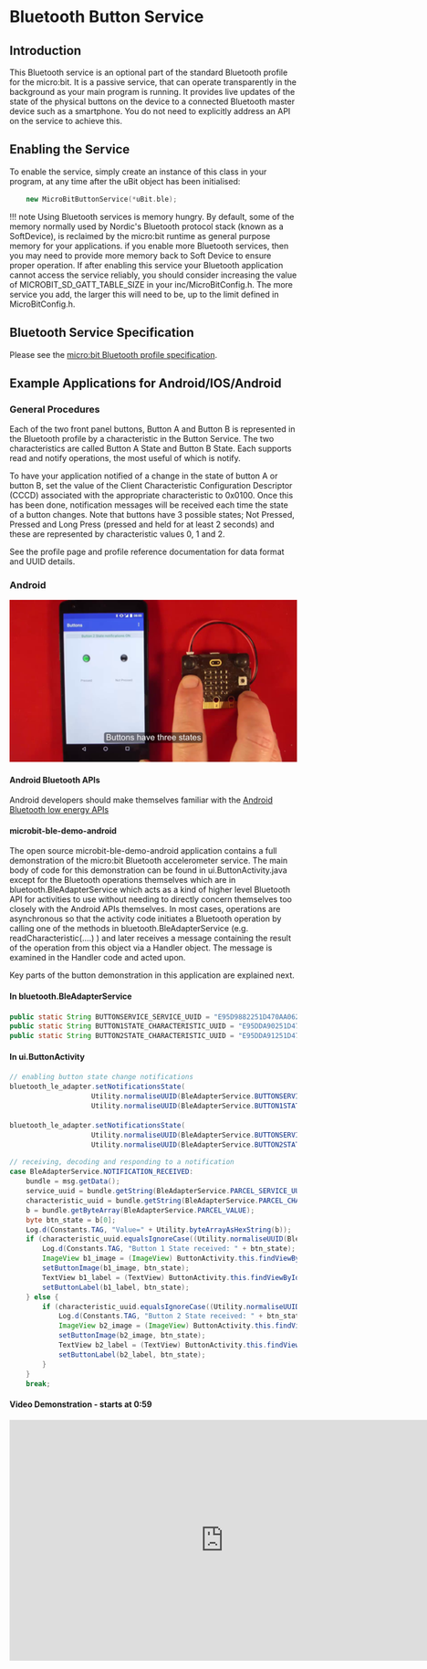 # Bluetooth Button Service

## Introduction

This Bluetooth service is an optional part of the standard Bluetooth profile for the micro:bit. It is a passive service, that can operate transparently in the
background as your main program is running. It provides live updates of the state of the physical buttons on the device to a connected Bluetooth master device such as a smartphone. You do not need to explicitly address an API on the service to achieve this.

## Enabling the Service

To enable the service, simply create an instance of this class in your program, at any time after the uBit object has been initialised:

```cpp
    new MicroBitButtonService(*uBit.ble);
```

!!! note
    Using Bluetooth services is memory hungry. By default, some of the memory normally used by Nordic's Bluetooth protocol stack (known as a SoftDevice), is reclaimed by the micro:bit runtime as general purpose memory for your applications. if you enable more Bluetooth services, then you may need to provide more memory back to Soft Device to ensure proper operation. If after enabling this service your Bluetooth application cannot access the service reliably, you should consider increasing the value of MICROBIT_SD_GATT_TABLE_SIZE in your inc/MicroBitConfig.h. The more service you add, the larger this will need to be, up to the limit defined in MicroBitConfig.h.

## Bluetooth Service Specification

 Please see the [micro:bit Bluetooth profile specification](https://lancaster-university.github.io/microbit-docs/resources/bluetooth/bluetooth_profile.html).

## Example Applications for Android/IOS/Android

### General Procedures

Each of the two front panel buttons, Button A and Button B is represented in the Bluetooth profile by a characteristic in the Button Service. The two characteristics are called Button A State and Button B State. Each supports read and notify operations, the most useful of which is notify.

To have your application notified of a change in the state of button A or button B, set the value of the Client Characteristic Configuration Descriptor (CCCD) associated with the appropriate characteristic to 0x0100. Once this has been done, notification messages will be received each time the state of a button changes. Note that buttons have 3 possible states; Not Pressed, Pressed and Long Press (pressed and held for at least 2 seconds) and these are represented by characteristic values 0, 1 and 2.

See the profile page and profile reference documentation for data format and UUID details.

### Android

<img src="../../resources/bluetooth/button_demo.png" alt="Button Demo">

#### Android Bluetooth APIs

Android developers should make themselves familiar with the [Android Bluetooth low energy APIs](http://developer.android.com/guide/topics/connectivity/bluetooth-le.html)

#### microbit-ble-demo-android

The open source microbit-ble-demo-android application contains a full demonstration of the micro:bit Bluetooth accelerometer service. The main body of code for this demonstration can be found in ui.ButtonActivity.java except for the Bluetooth operations themselves which are in bluetooth.BleAdapterService which acts as a kind of higher level Bluetooth API for activities to use without needing to directly concern themselves too closely with the Android APIs themselves. In most cases, operations are asynchronous so that the activity code initiates a Bluetooth operation by calling one of the methods in bluetooth.BleAdapterService (e.g. readCharacteristic(....) ) and later receives a message containing the result of the operation from this object via a Handler object. The message is examined in the Handler code and acted upon.

Key parts of the button demonstration in this application are explained next.

#### In bluetooth.BleAdapterService

``` java
public static String BUTTONSERVICE_SERVICE_UUID = "E95D9882251D470AA062FA1922DFA9A8";
public static String BUTTON1STATE_CHARACTERISTIC_UUID = "E95DDA90251D470AA062FA1922DFA9A8";
public static String BUTTON2STATE_CHARACTERISTIC_UUID = "E95DDA91251D470AA062FA1922DFA9A8";
```

#### In ui.ButtonActivity

``` java
// enabling button state change notifications
bluetooth_le_adapter.setNotificationsState(
                    Utility.normaliseUUID(BleAdapterService.BUTTONSERVICE_SERVICE_UUID),
                    Utility.normaliseUUID(BleAdapterService.BUTTON1STATE_CHARACTERISTIC_UUID), true)
                    
bluetooth_le_adapter.setNotificationsState(
                    Utility.normaliseUUID(BleAdapterService.BUTTONSERVICE_SERVICE_UUID), 
                    Utility.normaliseUUID(BleAdapterService.BUTTON2STATE_CHARACTERISTIC_UUID), true)                    
```
                       

``` java
// receiving, decoding and responding to a notification
case BleAdapterService.NOTIFICATION_RECEIVED:
    bundle = msg.getData();
    service_uuid = bundle.getString(BleAdapterService.PARCEL_SERVICE_UUID);
    characteristic_uuid = bundle.getString(BleAdapterService.PARCEL_CHARACTERISTIC_UUID);
    b = bundle.getByteArray(BleAdapterService.PARCEL_VALUE);
    byte btn_state = b[0];
    Log.d(Constants.TAG, "Value=" + Utility.byteArrayAsHexString(b));
    if (characteristic_uuid.equalsIgnoreCase((Utility.normaliseUUID(BleAdapterService.BUTTON1STATE_CHARACTERISTIC_UUID)))) {
        Log.d(Constants.TAG, "Button 1 State received: " + btn_state);
        ImageView b1_image = (ImageView) ButtonActivity.this.findViewById(R.id.button1);
        setButtonImage(b1_image, btn_state);
        TextView b1_label = (TextView) ButtonActivity.this.findViewById(R.id.button1_state);
        setButtonLabel(b1_label, btn_state);
    } else {
        if (characteristic_uuid.equalsIgnoreCase((Utility.normaliseUUID(BleAdapterService.BUTTON2STATE_CHARACTERISTIC_UUID)))) {
            Log.d(Constants.TAG, "Button 2 State received: " + btn_state);
            ImageView b2_image = (ImageView) ButtonActivity.this.findViewById(R.id.button2);
            setButtonImage(b2_image, btn_state);
            TextView b2_label = (TextView) ButtonActivity.this.findViewById(R.id.button2_state);
            setButtonLabel(b2_label, btn_state);
        }
    }
    break;
```



#### Video Demonstration - starts at 0:59

<iframe src="https://player.vimeo.com/video/153078747" width="750" height="422" frameborder="0" webkitallowfullscreen mozallowfullscreen allowfullscreen></iframe>


